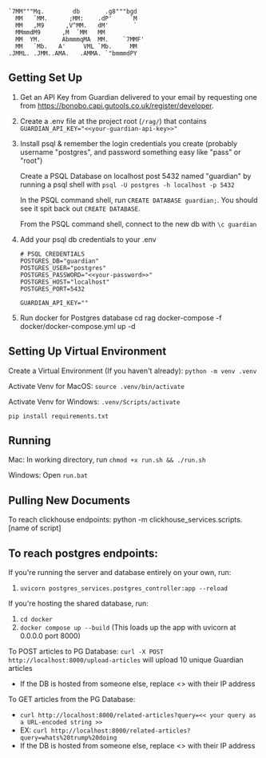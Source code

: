 ```
`7MM"""Mq.        db       .g8"""bgd  
  MM   `MM.      ;MM:    .dP'     `M  
  MM   ,M9      ,V^MM.   dM'       `  
  MMmmdM9      ,M  `MM   MM           
  MM  YM.      AbmmmqMA  MM.    `7MMF'
  MM   `Mb.   A'     VML `Mb.     MM  
.JMML. .JMM..AMA.   .AMMA. `"bmmmdPY  
```

Getting Set Up
---
1. Get an API Key from Guardian delivered to your email by requesting one from https://bonobo.capi.gutools.co.uk/register/developer.

2. Create a .env file at the project root (`/rag/`) that contains `GUARDIAN_API_KEY="<<your-guardian-api-key>>"`

3. Install psql & remember the login credentials you create (probably username "postgres", and password something easy like "pass" or "root") 

    Create a PSQL Database on localhost post 5432 named "guardian" by running a psql shell with `psql -U postgres -h localhost -p 5432` 

    In the PSQL command shell, run `CREATE DATABASE guardian;`. You should see it spit back out `CREATE DATABASE`. 

    From the PSQL command shell, connect to the new db with `\c guardian`

4. Add your psql db credentials to your .env
      ```
      # PSQL CREDENTIALS
      POSTGRES_DB="guardian"
      POSTGRES_USER="postgres"
      POSTGRES_PASSWORD="<<your-password>>"
      POSTGRES_HOST="localhost"
      POSTGRES_PORT=5432
      
      GUARDIAN_API_KEY=""
      ```
5. Run docker for Postgres database
    cd rag 
    docker-compose -f docker/docker-compose.yml up -d


Setting Up Virtual Environment
--
Create a Virtual Environment (If you haven't already): `python -m venv .venv`

Activate Venv for MacOS: `source .venv/bin/activate`

Activate Venv for Windows: `.venv/Scripts/activate`

`pip install requirements.txt`

Running
--
Mac: In working directory, run `chmod +x run.sh && ./run.sh`

Windows: Open `run.bat`

Pulling New Documents
--

To reach clickhouse endpoints:
python -m clickhouse_services.scripts.[name of script]


To reach postgres endpoints:
--

If you're running the server and database entirely on your own, run:
1. `uvicorn postgres_services.postgres_controller:app --reload`

If you're hosting the shared database, run:
1. `cd docker`
2. `docker compose up --build` (This loads up the app with uvicorn at 0.0.0.0 port 8000)

To POST articles to PG Database:
`curl -X POST http://localhost:8000/upload-articles` will upload 10 unique Guardian articles 
- If the DB is hosted from someone else, replace <<localhost>> with their IP address

To GET articles from the PG Database:
- `curl http://localhost:8000/related-articles?query=<< your query as a URL-encoded string >>`
- EX: `curl http://localhost:8000/related-articles?query=whats%20trump%20doing`
- If the DB is hosted from someone else, replace <<localhost>> with their IP address

